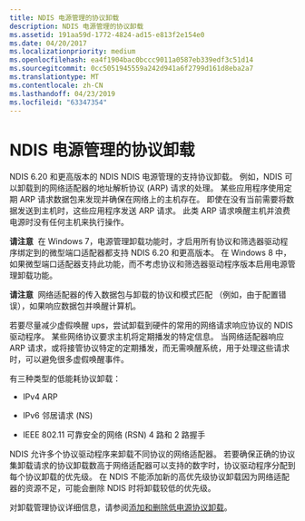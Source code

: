 ```yaml
---
title: NDIS 电源管理的协议卸载
description: NDIS 电源管理的协议卸载
ms.assetid: 191aa59d-1772-4824-ad15-e813f2e154e0
ms.date: 04/20/2017
ms.localizationpriority: medium
ms.openlocfilehash: ea4f1904bac0bccc9011a0587eb339edf3c51d14
ms.sourcegitcommit: 0cc5051945559a242d941a6f2799d161d8eba2a7
ms.translationtype: MT
ms.contentlocale: zh-CN
ms.lasthandoff: 04/23/2019
ms.locfileid: "63347354"
---
```

# <a name="protocol-offloads-for-ndis-power-management"></a>NDIS 电源管理的协议卸载





NDIS 6.20 和更高版本的 NDIS NDIS 电源管理的支持协议卸载。 例如，NDIS 可以卸载到的网络适配器的地址解析协议 (ARP) 请求的处理。 某些应用程序使用定期 ARP 请求数据包来发现并确保在网络上的主机存在。 即使在没有当前需要将数据发送到主机时，这些应用程序发送 ARP 请求。 此类 ARP 请求唤醒主机并浪费电源时没有任何主机来执行操作。

**请注意**  在 Windows 7，电源管理卸载功能时，才启用所有协议和筛选器驱动程序绑定到的微型端口适配器都支持 NDIS 6.20 和更高版本。 在 Windows 8 中，如果微型端口适配器支持此功能，而不考虑协议和筛选器驱动程序版本启用电源管理卸载功能。

 

**请注意**  网络适配器的传入数据包与卸载的协议和模式匹配 （例如，由于配置错误），如果响应数据包并唤醒计算机。

 

若要尽量减少虚假唤醒 ups，尝试卸载到硬件的常用的网络请求响应协议的 NDIS 驱动程序。 某些网络协议要求主机将定期播发的特定信息。 当网络适配器响应 ARP 请求，或将接管协议特定的定期播发，而无需唤醒系统，用于处理这些请求时，可以避免很多虚假唤醒事件。

有三种类型的低能耗协议卸载：

-   IPv4 ARP

-   IPv6 邻居请求 (NS)

-   IEEE 802.11 可靠安全的网络 (RSN) 4 路和 2 路握手

NDIS 允许多个协议驱动程序来卸载不同协议的网络适配器。 若要确保正确的协议集卸载请求的协议卸载数高于网络适配器可以支持的数字时，协议驱动程序分配到每个协议卸载的优先级。 在 NDIS 不能添加新的高优先级协议卸载因为网络适配器的资源不足，可能会删除 NDIS 时将卸载较低的优先级。

对卸载管理协议详细信息，请参阅[添加和删除低电源协议卸载](adding-and-deleting-low-power-protocol-offloads.md)。

 

 





